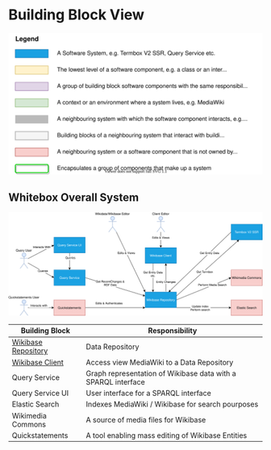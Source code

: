 # Building Block View

![Legend](../../diagrams/legend.drawio.svg)

## Whitebox Overall System

![Overall Context](./diagrams/05-overall.drawio.svg)

| Building Block                           | Responsibility                                                |
| ---------------------------------------- | ------------------------------------------------------------- |
| [Wikibase Repository](./../WikibaseRepo) | Data Repository                                               |
| [Wikibase Client](./../WikibaseClient)   | Access view MediaWiki to a Data Repository                    |
| Query Service                            | Graph representation of Wikibase data with a SPARQL interface |
| Query Service UI                         | User interface for a SPARQL interface                         |
| Elastic Search                           | Indexes MediaWiki / Wikibase for search pourposes             |
| Wikimedia Commons                        | A source of media files for Wikibase                          |
| Quickstatements                          | A tool enabling mass editing of Wikibase Entities             |
